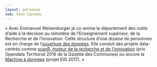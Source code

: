 ```yaml
---
layout: personne
nom: Yann Caradec
---
```


« Avec Emmanuel Weisenburger je co-anime le département des
outils d’aide à la décision au ministère de l’Enseignement supérieur,
de la Recherche et de l’Innovation. Cette structure d’une dizaine de
personnes est en charge de l’[ouverture des
données](https://data.enseignementsup-recherche.gouv.fr/). Elle
conduit des projets data-centrés comme [scanR, moteur de la recherche
et de l’innovation](http://scanr.enseignementsup-recherche.gouv.fr/)
(prix Opendata Territorial 2016 de la Gazette des Communes) ou encore
la [Machine à données](https://github.com/eig-2017/the-magical-csv-merge-machine)
(projet EIG 2017). »
